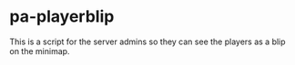 # pa-playerblip
This is a script for the server admins so they can see the players as a blip on the minimap.
